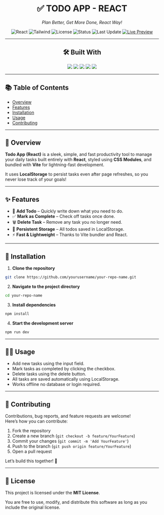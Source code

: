 <div align="center">

# ✅ TODO APP - REACT

*Plan Better, Get More Done, React Way!*

![React](https://img.shields.io/badge/Built%20With-React-61DAFB?logo=react)
![Tailwind](https://img.shields.io/badge/Styled%20With-TailwindCSS-38B2AC?logo=tailwindcss)
![License](https://img.shields.io/badge/License-MIT-brightgreen)
![Status](https://img.shields.io/badge/Status-Completed-blue)
![Last Update](https://img.shields.io/badge/Last%20Update-July%202025-lightgrey)
[![Live Preview](https://img.shields.io/badge/Live%20Demo-Click%20Here-brightgreen?style=for-the-badge)](https://todo-app-nine-dusky-54.vercel.app/)


---

## 🛠️ Built With

<img src="https://img.shields.io/badge/React-18.x-blue?logo=react" />
<img src="https://img.shields.io/badge/JavaScript-ES6-yellow" />
<img src="https://img.shields.io/badge/CSS-Modules-blueviolet" />
<img src="https://img.shields.io/badge/Vite-Speed%20Booster-orange" />
<img src="https://img.shields.io/badge/LocalStorage-Persistence-informational" />

</div>

---

## 📚 Table of Contents

- [Overview](#overview)
- [Features](#features)
- [Installation](#installation)
- [Usage](#usage)
- [Contributing](#contributing)


---

## 📖 Overview

**Todo App (React)** is a sleek, simple, and fast productivity tool to manage your daily tasks built entirely with **React**, styled using **CSS Modules**, and bundled with **Vite** for lightning-fast development.

It uses **LocalStorage** to persist tasks even after page refreshes, so you never lose track of your goals!

---

## ✨ Features

- 📝 **Add Todo** – Quickly write down what you need to do.
- ✅ **Mark as Complete** – Check off tasks once done.
- 🗑️ **Delete Task** – Remove any task you no longer need.
- 💾 **Persistent Storage** – All todos saved in LocalStorage.
- ⚡ **Fast & Lightweight** – Thanks to Vite bundler and React.

---


## 🚀 Installation

1. **Clone the repository**

```bash
git clone https://github.com/yourusername/your-repo-name.git
```

2. **Navigate to the project directory**

```bash
cd your-repo-name
```

3. **Install dependencies**

```bash
npm install
```

4. **Start the development server**

```bash
npm run dev
```

---

## 🧑‍💻 Usage

- Add new tasks using the input field.
- Mark tasks as completed by clicking the checkbox.
- Delete tasks using the delete button.
- All tasks are saved automatically using LocalStorage.
- Works offline no database or login required.

---

## 🤝 Contributing

Contributions, bug reports, and feature requests are welcome!  
Here’s how you can contribute:

1. Fork the repository  
2. Create a new branch (`git checkout -b feature/YourFeature`)  
3. Commit your changes (`git commit -m 'Add YourFeature'`)  
4. Push to the branch (`git push origin feature/YourFeature`)  
5. Open a pull request

Let’s build this together! 💪

---

## 📄 License

This project is licensed under the **MIT License**.

You are free to use, modify, and distribute this software as long as you include the original license.



